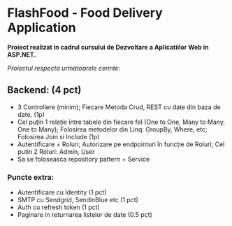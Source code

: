 <h1>FlashFood - Food Delivery Application</h1>
<p><b>Proiect realizat in cadrul cursului de Dezvoltare a Aplicatiilor Web in ASP.NET.</b></p>
    <p><i>Proiectul respecta urmatoarele cerinte:</i></p>
    <h2>Backend: (4 pct)</h2>
    <ul>
        <li>3 Controllere (minim); Fiecare Metoda Crud, REST cu date din baza de date. (1p)</li>
        <li>Cel puțin 1 relație între tabele din fiecare fel (One to One, Many to Many, One to Many); Folosirea metodelor din Linq: GroupBy, Where, etc; Folosirea Join si Include (1p)</li>
        <li>Autentificare + Roluri; Autorizare pe endpointuri în funcție de Roluri; Cel putin 2 Roluri: Admin, User</li>
        <li>Sa se foloseasca repository pattern + Service</li>
    </ul>
    <h3><b>Puncte extra:</b></h3>
    <ul>
        <li>Autentificare cu Identity (1 pct)</li>
        <li>SMTP cu Sendgrid, SendinBlue etc (1 pct)</li>
        <li>Auth cu refresh token (1 pct)</li>
        <li>Paginare in returnarea listelor de date (0.5 pct)</li>
    </ul>

